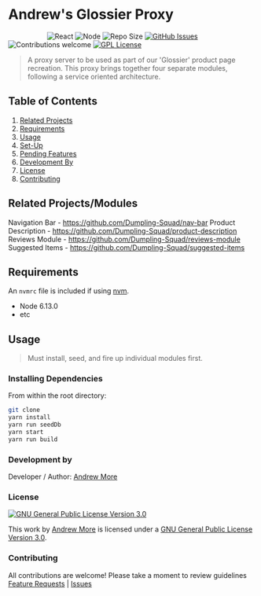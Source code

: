 # Andrew's Glossier Proxy

&nbsp;&nbsp;&nbsp;&nbsp;&nbsp;&nbsp;&nbsp;&nbsp;&nbsp;&nbsp;&nbsp;&nbsp;&nbsp;&nbsp;&nbsp;&nbsp;&nbsp;&nbsp;&nbsp;
![React](https://img.shields.io/badge/react-js-blue)
![Node](https://img.shields.io/badge/node-js-blue)
![Repo Size](https://img.shields.io/github/repo-size/Dumpling-Squad/Andrew-s_Glossier_Proxy)
[![GitHub Issues](https://img.shields.io/github/issues/Dumpling-Squad/Andrew-s_Glossier_Proxy)](https://github.com/Dumpling-Squad/Andrew-s_Glossier_Proxy/issues)
![Contributions welcome](https://img.shields.io/badge/contributions-welcome-orange.svg)
[![GPL License](https://img.shields.io/badge/license-GPL--3.0-orange)](https://www.gnu.org/licenses/gpl-3.0.html)

> A proxy server to be used as part of our 'Glossier' product page recreation. This proxy brings together four separate modules, following a service oriented architecture.

## Table of Contents

1. [Related Projects](#Related-Projects)
2. [Requirements](#Requirements)
3. [Usage](#Usage)
4. [Set-Up](#Set-Up)
5. [Pending Features](#Pending-Features)
6. [Development By](#Development-By)
7. [License](#License)
8. [Contributing](#Contributing)

## Related Projects/Modules

 Navigation Bar - https://github.com/Dumpling-Squad/nav-bar
 Product Description - https://github.com/Dumpling-Squad/product-description
 Reviews Module - https://github.com/Dumpling-Squad/reviews-module
 Suggested Items - https://github.com/Dumpling-Squad/suggested-items

## Requirements

An `nvmrc` file is included if using [nvm](https://github.com/creationix/nvm).

- Node 6.13.0
- etc

## Usage

> Must install, seed, and fire up individual modules first.

### Installing Dependencies

From within the root directory:

```sh
git clone
yarn install
yarn run seedDb
yarn start
yarn run build
```

### Development by

Developer / Author: [Andrew More](https://github.com/AndrewMore/)

### License

<a rel="license" href="https://www.gnu.org/licenses/gpl-3.0.html"><img alt="GNU General Public License Version 3.0" style="border-width:0" src="https://www.gnu.org/graphics/gplv3-or-later.svg" /></a><br />

This work by <a href="https://github.com/AndrewMore/">Andrew More</a> is licensed under a <a rel="license" href="https://www.gnu.org/licenses/gpl-3.0.html">GNU General Public License Version 3.0</a>.

### Contributing

All contributions are welcome!
Please take a moment to review guidelines [Feature Requests](.github/feature_request.md) | [Issues](.github/bug_report.md)
